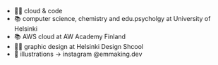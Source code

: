- 👩‍💻 cloud & code
- 📚 computer science, chemistry and edu.psycholgy at University of Helsinki
- 📚 AWS cloud at AW Academy Finland
- 👩‍🎨 graphic design at Helsinki Design Shcool
- 🎨 illustrations -> instagram @emmaking.dev
